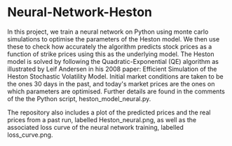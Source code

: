 # Neural-Network-Heston

In this project, we train a neural network on Python using monte carlo simulations to optimise the parameters of the Heston model. We then use these to check how accurately the algorithm predicts stock prices as a function of strike prices using this as the underlying model. The Heston model is solved by following the Quadratic-Exponential (QE) algorithm as illustrated by Leif Andersen in his 2008 paper: Efficient Simulation of the Heston Stochastic Volatility Model. Initial market conditions are taken to be the ones 30 days in the past, and today's market prices are the ones on which parameters are optimised. Further details are found in the comments of the the Python script, heston_model_neural.py.

The repository also includes a plot of the predicted prices and the real prices from a past run, labelled Heston_neural.png, as well as the associated loss curve of the neural network training, labelled loss_curve.png.
